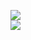 [![](https://img.shields.io/badge/Made%20With-Github%20Spray-lightgrey.svg?style=for-the-badge&logo=github)](https://github.com/Annihil/github-spray#22794)  
[![](https://i.imgur.com/2DrTn0Z.gif)](https://github.com/Annihil/github-spray)